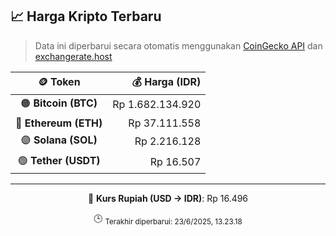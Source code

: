 

<!-- HARGA_KRIPTO -->
## 📈 Harga Kripto Terbaru

> Data ini diperbarui secara otomatis menggunakan [CoinGecko API](https://www.coingecko.com/) dan [exchangerate.host](https://exchangerate.host/)

<div align="center">

| 🪙 Token | 💰 Harga (IDR) |
|:------:|---------------:|
| 🟠 **Bitcoin (BTC)**   | Rp 1.682.134.920 |
| 🔵 **Ethereum (ETH)**  | Rp 37.111.558 |
| 🟣 **Solana (SOL)**    | Rp 2.216.128 |
| 🟢 **Tether (USDT)**   | Rp 16.507 |

---

💱 **Kurs Rupiah (USD → IDR)**: Rp 16.496

🕒 <sub>Terakhir diperbarui: 23/6/2025, 13.23.18</sub>

</div>
<!-- /HARGA_KRIPTO -->